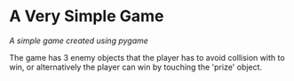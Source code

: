 # A Very Simple Game

_A simple game created using pygame_

The game has 3 enemy objects that the player has to avoid collision with to win, 
or alternatively the player can win by touching the 'prize' object.

